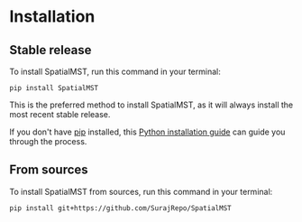 # Installation

## Stable release

To install SpatialMST, run this command in your terminal:

```
pip install SpatialMST
```

This is the preferred method to install SpatialMST, as it will always install the most recent stable release.

If you don't have [pip](https://pip.pypa.io) installed, this [Python installation guide](http://docs.python-guide.org/en/latest/starting/installation/) can guide you through the process.

## From sources

To install SpatialMST from sources, run this command in your terminal:

```
pip install git+https://github.com/SurajRepo/SpatialMST
```
